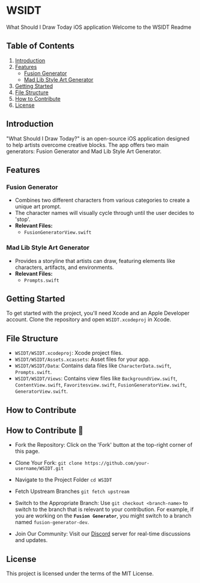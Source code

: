 # WSIDT
What Should I Draw Today iOS application
Welcome to the WSIDT Readme

## Table of Contents
1. [Introduction](#introduction)
2. [Features](#features)
   - [Fusion Generator](#fusion-generator)
   - [Mad Lib Style Art Generator](#mad-lib-style-art-generator)
3. [Getting Started](#getting-started)
4. [File Structure](#file-structure)
5. [How to Contribute](#how-to-contribute)
6. [License](#license)

## Introduction
"What Should I Draw Today?" is an open-source iOS application designed to help artists overcome creative blocks. The app offers two main generators: Fusion Generator and Mad Lib Style Art Generator.

## Features
### Fusion Generator
- Combines two different characters from various categories to create a unique art prompt.
- The character names will visually cycle through until the user decides to 'stop'.
- **Relevant Files:**
  - `FusionGeneratorView.swift`

### Mad Lib Style Art Generator
- Provides a storyline that artists can draw, featuring elements like characters, artifacts, and environments.
- **Relevant Files:**
  - `Prompts.swift`

## Getting Started
To get started with the project, you'll need Xcode and an Apple Developer account. Clone the repository and open `WSIDT.xcodeproj` in Xcode.

## File Structure
- `WSIDT/WSIDT.xcodeproj`: Xcode project files.
- `WSIDT/WSIDT/Assets.xcassets`: Asset files for your app.
- `WSIDT/WSIDT/Data`: Contains data files like `CharacterData.swift`, `Prompts.swift`.
- `WSIDT/WSIDT/Views`: Contains view files like `BackgroundView.swift`, `ContentView.swift`, `Favoritesview.swift`, `FusionGeneratorView.swift`, `GeneratorView.swift`.

## How to Contribute
## How to Contribute 🤝

- Fork the Repository: Click on the 'Fork' button at the top-right corner of this page.
- Clone Your Fork: 
`git clone https://github.com/your-username/WSIDT.git`
- Navigate to the Project Folder
`cd WSIDT`
- Fetch Upstream Branches
`git fetch upstream`
- Switch to the Appropriate Branch: Use `git checkout <branch-name>` to switch to the branch that is relevant to your contribution. 
For example, if you are working on the <b>`Fusion Generator`</b>, you might switch to a branch named `fusion-generator-dev`.

- Join Our Community: Visit our [Discord](https://discord.gg/4ABScNAmQp) server for real-time discussions and updates.


## License
This project is licensed under the terms of the MIT License.

